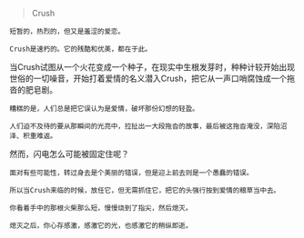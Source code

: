 >Crush

```
短暂的，热烈的，但又是羞涩的爱恋。
```
```
Crush是速朽的。它的残酷和优美，都在于此。
```

当Crush试图从一个火花变成一个种子，在现实中生根发芽时，种种计较开始出现世俗的一切噪音，开始打着爱情的名义潜入Crush，把它从一声口哨腐蚀成一个拖沓的肥皂剧。
```
糟糕的是，人们总是把它误认为是爱情，破坏那份幻想的轻盈。

人们迫不及待的要从那瞬间的光亮中，拉扯出一大段拖沓的故事，最后被这拖沓淹没，深陷沼泽、积重难返。
```
然而，闪电怎么可能被固定住呢？
```
面对有些可能性，转过身去是个美丽的错误，但是迎上前去则是一个愚蠢的错误。
```

```
所以当Crush来临的时候，放任它，但无需抓住它，把它的头强行按到爱情的粮草当中去。

你看着手中的那根火柴那么短，慢慢烧到了指尖，然后熄灭。

熄灭之后，你心存感激，感激它的光，也感激它的稍纵即逝。
```
